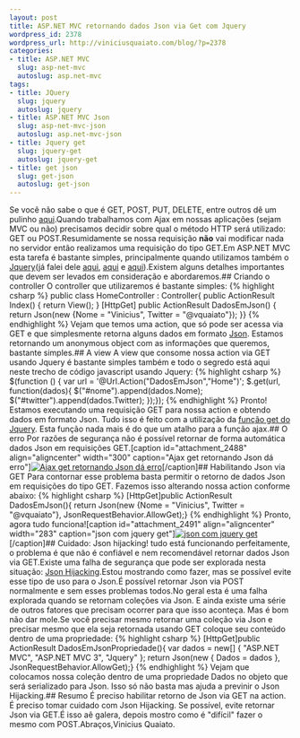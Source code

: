 ```yaml
--- 
layout: post
title: ASP.NET MVC retornando dados Json via Get com Jquery
wordpress_id: 2378
wordpress_url: http://viniciusquaiato.com/blog/?p=2378
categories: 
- title: ASP.NET MVC
  slug: asp-net-mvc
  autoslug: asp.net-mvc
tags: 
- title: JQuery
  slug: jquery
  autoslug: jquery
- title: ASP.NET MVC Json
  slug: asp-net-mvc-json
  autoslug: asp.net-mvc-json
- title: Jquery get
  slug: jquery-get
  autoslug: jquery-get
- title: get json
  slug: get-json
  autoslug: get-json
---
```

Se você não sabe o que é GET, POST, PUT, DELETE, entre outros dê um pulinho [aqui](http://www.w3.org/Protocols/rfc2616/rfc2616-sec9.html).Quando trabalhamos com Ajax em nossas aplicações (sejam MVC ou não) precisamos decidir sobre qual o método HTTP será utilizado: GET ou POST.Resumidamente se nossa requisição **não** vai modificar nada no servidor então realizamos uma requisição do tipo GET.Em ASP.NET MVC esta tarefa é bastante simples, principalmente quando utilizamos também o [Jquery](http://jquery.com)(já falei dele [aqui](http://viniciusquaiato.com/blog/asp-net-mvc-ajax-com-jquery-load/), [aqui](http://viniciusquaiato.com/blog/asp-net-mvc-jquery-ajax/) e [aqui](http://viniciusquaiato.com/blog/asp-net-mvc-submit-com-ou-sem-ajax/)).Existem alguns detalhes importantes que devem ser levados em consideração e abordaremos.## Criando o controller
O controller que utilizaremos é bastante simples:
{% highlight csharp %}
public class HomeController : Controller{    public ActionResult Index()    {        return View();    }    [HttpGet]    public ActionResult DadosEmJson()    {        return Json(new {Nome = "Vinicius", Twitter = "@vquaiato"});    }}
{% endhighlight %}
Vejam que temos uma action, que só pode ser acessa via GET e que simplesmente retorna alguns dados em formato [Json](http://json.org/). Estamos retornando um anonymous object com as informações que queremos, bastante simples.## A view
A view que consome nossa action via GET usando Jquery é bastante simples também e todo o segredo está aqui neste trecho de código javascript usando Jquery:
{% highlight csharp %}
$(function () {    var url = '@Url.Action("DadosEmJson","Home")';    $.get(url, function(dados){        $("#nome").append(dados.Nome);        $("#twitter").append(dados.Twitter);    });});
{% endhighlight %}
Pronto! Estamos executando uma requisição GET para nossa action e obtendo dados em formato Json. Tudo isso é feito com a utilização da [função get do Jquery](http://api.jquery.com/jQuery.get/). Esta função nada mais é do que um atalho para a função ajax.## O erro
Por razões de segurança não é possível retornar de forma automática dados Json em requisições GET.[caption id="attachment_2488" align="aligncenter" width="300" caption="Ajax get retornando Json dá erro"][![Ajax get retornando Json dá erro](http://viniciusquaiato.com/blog/wp-content/uploads/2010/12/This-request-has-been-blocked-because-sensitive-information-could-be-disclosed-t_2010-12-22_13-14-24-300x174.png "Ajax get retornando Json dá erro")](http://viniciusquaiato.com/blog/wp-content/uploads/2010/12/This-request-has-been-blocked-because-sensitive-information-could-be-disclosed-t_2010-12-22_13-14-24.png)[/caption]## Habilitando Json via GET
Para contornar esse problema basta permitir o retorno de dados Json em requisições do tipo GET. Fazemos isso alterando nossa action conforme abaixo:
{% highlight csharp %}
[HttpGet]public ActionResult DadosEmJson(){    return Json(new {Nome = "Vinicius", Twitter = "@vquaiato"}, JsonRequestBehavior.AllowGet);}
{% endhighlight %}
Pronto, agora tudo funciona![caption id="attachment_2491" align="aligncenter" width="283" caption="json com jquery get"][![json com jquery get](http://viniciusquaiato.com/blog/wp-content/uploads/2010/12/json-com-jquery-get-283x300.png "json com jquery get")](http://viniciusquaiato.com/blog/wp-content/uploads/2010/12/json-com-jquery-get.png)[/caption]## Cuidado: Json hijacking!
tudo está funcionando perfeitamente, o problema é que não é confiável e nem recomendável retornar dados Json via GET.Existe uma falha de segurança que pode ser explorada nesta situação: [Json Hijacking](http://haacked.com/archive/2009/06/25/json-hijacking.aspx).Estou mostrando como fazer, mas se possível evite esse tipo de uso para o Json.É possível retornar Json via POST normalmente e sem esses problemas todos.No geral esta é uma falha explorada quando se retornam coleções via Json. E ainda existe uma série de outros fatores que precisam ocorrer para que isso aconteça. Mas é bom não dar mole.Se você precisar mesmo retornar uma coleção via Json e precisar mesmo que ela seja retornada usando GET coloque seu conteúdo dentro de uma propriedade:
{% highlight csharp %}
[HttpGet]public ActionResult DadosEmJsonPropriedade(){    var dados = new[] { "ASP.NET MVC", "ASP.NET MVC 3", "Jquery" };    return Json(new { Dados = dados }, JsonRequestBehavior.AllowGet);}
{% endhighlight %}
Vejam que colocamos nossa coleção dentro de uma propriedade Dados no objeto que será serializado para Json. Isso só não basta mas ajuda a previnir o Json Hijacking.## Resumo
É preciso habilitar retorno de Json via GET na action. É preciso tomar cuidado com Json Hijacking. Se possível, evite retornar Json via GET.É isso aê galera, depois mostro como é "difícil" fazer o mesmo com POST.Abraços,Vinicius Quaiato.
